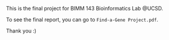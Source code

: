 This is the final project for BIMM 143 Bioinformatics Lab @UCSD.

To see the final report, you can go to `Find-a-Gene Project.pdf`.

Thank you :)
